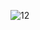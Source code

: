 ![12](https://user-images.githubusercontent.com/75398496/208774202-c4e3e8e2-ef76-49a3-b444-7ad17ead9b23.png)
